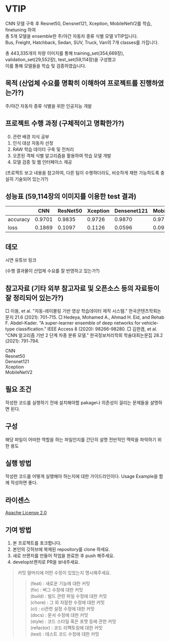 # VTIP
CNN 모델 구축 후 Resnet50, Densnet121, Xception, MobileNetV2를 학습, finetuning 하여  
총 5개 모델을 ensemble한 주/야간 자동차 종류 식별 모델 VTIP입니다.  
Bus, Freight, Hatchback, Sedan, SUV, Truck, Van의 7개 classes를 가집니다.  
  
  
총 443,335개의 차량 이미지를 통해
training_set(354,669장), validation_set(29,552장), test_set(59,114장)을 구성했고  
이를 통해 모델들을 학습 및 검증하였습니다.    
  
## 목적 (산업체 수요를 명확히 이해하여 프로젝트를 진행하였는가?)
주/야간 자동차 종류 식별을 위한 인공지능 개발

## 프로젝트 수행 과정 (구체적이고 명확한가?) 
0. 관련 배경 지식 공부
1. 인식 대상 자동차 선정  
2. RAW 학습 데이터 구축 및 전처리
3. 오픈된 객체 식별 알고리즘을 활용하여 학습 모델 개발
4. 모델 검증 및 웹 인터페이스 제공                                     


(프로젝트 보고 내용을 참고하여, 다른 팀이 수행하더라도, 비슷하게 재현 가능하도록
충실히 기술되어 있는가?)

## 성능표 (59,114장의 이미지를 이용한 test 결과)

|        |CNN|ResNet50|Xception|Densenet121|MobileNetV2|VTIP|
|---|---|---|---|---|---|---|
|accuracy|0.9701|0.9835|0.9726|0.9870|0.9757| |
|loss    |0.1869|0.1097|0.1126|0.0596|0.0981| |

## 데모
시연 유튜브 링크

(수행 결과물이 산업체 수요를 잘 반영하고 있는가?)
## 참고자료 (기타 외부 참고자료 및 오픈소스 등의 자료등이 잘 정리되어 있는가?)

□ 이용, et al. "자동-레이블링 기반 영상 학습데이터 제작 시스템." 한국콘텐츠학회논문지 21.6
(2021): 701-715.
□ Hedeya, Mohamed A., Ahmad H. Eid, and Rehab F. Abdel-Kader. "A super-learner
ensemble of deep networks for vehicle-type classification." IEEE Access 8 (2020):
98266-98280.
□ 김한겸, et al. "CNN 알고리즘 기반 2 단계 차종 분류 모델." 한국정보처리학회 학술대회논문집 28.2 (2021): 791-794.

CNN  
Resnet50  
Densnet121  
Xception  
MobileNetV2  

## 필요 조건
작성한 코드를 실행하기 전에 설치해야할 pakage나 의존성이 걸리는 문제들을 설명하면 된다.  

## 구성
해당 파일이 어떠한 역할을 하는 파일인지를 간단히 설명 전반적인 맥락을 파악하기 위한 용도  

## 실행 방법
작성한 코드를 어떻게 실행해야 하는지에 대한 가이드라인이다. Usage Example을 함께 작성하면 좋다.  

## 라이센스
[Apache License 2.0](https://www.apache.org/licenses/LICENSE-2.0)  

## 기여 방법
1. 본 프로젝트를 포크합니다.
2. 본인의 깃허브에 복제된 repository를 clone 하세요.
3. 새로 브랜치를 만들어 작업을 완료한 후 push 해주세요.
4. develop브랜치로 PR을 보내주세요.
>커밋 말머리에 어떤 수정이 있었는지 명시해주세요.
>> (feat) : 새로운 기능에 대한 커밋  
>> (fix) : 버그 수정에 대한 커밋  
>> (build) : 빌드 관련 파일 수정에 대한 커밋  
>> (chore) : 그 외 자잘한 수정에 대한 커밋  
>> (ci) : ci관련 설정 수정에 대한 커밋  
>> (docs) : 문서 수정에 대한 커밋  
>> (style) : 코드 스타일 혹은 포맷 등에 관한 커밋  
>> (refactor) : 코드 리팩토링에 대한 커밋  
>> (test) : 테스트 코드 수정에 대한 커밋
